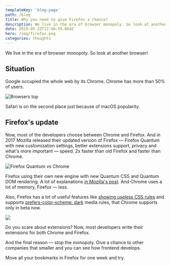 ```yaml
---
templateKey: 'blog-page'
path: /blog
title: Why you need to give Firefox a chance?
description: We live in the era of browser monopoly. So look at another browser!
date: 2019-05-22T12:48:59.664Z
hero: /img/firefox.png
categories: thoughts
---
```


We live in the era of browser monopoly. So look at another browser!

## Situation

Google occupied the whole web by its Chrome. Chrome has more than 50% of users.

![Browsers top](/img/browser-stats.jpg)

Safari is on the second place just because of macOS popularity.

## Firefox's update

Now, most of the developers choose between Chrome and Firefox. And in 2017 Mozilla released their updated version of Firefox — Firefox Quantum with new customization settings, better extensions support, privacy and what's more important — speed. 2x faster than old Firefox and faster than Chrome.

![Firefox Quantum vs Chrome](/static/firefox-vs-chrome.jpg)

Firefox using their own new engine with new Quantum CSS and Quantum DOM rendering. A lot of explanations [in Mozilla's post](https://hacks.mozilla.org/2017/11/entering-the-quantum-era-how-firefox-got-fast-again-and-where-its-going-to-get-faster/). And Chrome uses a lot of memory, Firefox — less.

Also, Firefox has a lot of useful features like [showing useless CSS rules](https://twitter.com/nicolaschevobbe/status/1135798960361263104) and supports [prefers-color-scheme: dark](https://hacks.mozilla.org/2019/05/firefox-67-dark-mode-css-webrender/) media rules, that Chrome supports only in beta now.

![](firefox-dark.png)

Do you scare about extensions? Now, most developers write their extensions for both Chrome and Firefox.

And the final reason — stop the monopoly. Give a chance to other companies that smaller and you can see how frontend develops.

Move all your bookmarks in Firefox for one week and try.
